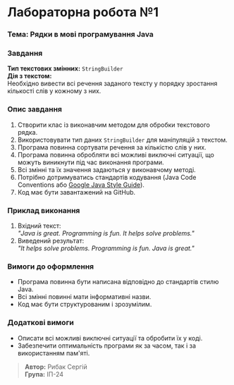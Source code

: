 # Лабораторна робота №1

### Тема: Рядки в мові програмування Java

### Завдання
**Тип текстових змінних:** `StringBuilder`  
**Дія з текстом:**  
Необхідно вивести всі речення заданого тексту у порядку зростання кількості слів у кожному з них.

### Опис завдання

1. Створити клас із виконавчим методом для обробки текстового рядка.
2. Використовувати тип даних `StringBuilder` для маніпуляцій з текстом.
3. Програма повинна сортувати речення за кількістю слів у них.
4. Програма повинна обробляти всі можливі виключні ситуації, що можуть виникнути під час виконання програми.
5. Всі змінні та їх значення задаються у виконавчому методі.
6. Потрібно дотримуватись стандартів кодування (Java Code Conventions або [Google Java Style Guide](https://google.github.io/styleguide/javaguide.html)).
7. Код має бути завантажений на GitHub.

### Приклад виконання

1. Вхідний текст:  
   _"Java is great. Programming is fun. It helps solve problems."_
2. Виведений результат:  
   _"It helps solve problems. Programming is fun. Java is great."_

### Вимоги до оформлення
- Програма повинна бути написана відповідно до стандартів стилю Java.
- Всі змінні повинні мати інформативні назви.
- Код має бути структурованим і зрозумілим.

### Додаткові вимоги
- Описати всі можливі виключні ситуації та обробити їх у коді.
- Забезпечити оптимальність програми як за часом, так і за використанням пам'яті.

> **Автор:** Рибак Сергій  
> **Група:** ІП-24